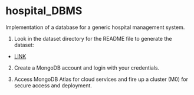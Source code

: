 # hospital_DBMS
Implementation of a database for a generic hospital management system.

1) Look in the dataset directory for the README file to generate the dataset:
* [LINK](https://github.com/CoffeeAddict93/hospital_DBMS/tree/main/dataset)

2) Create a MongoDB account and login with your credentials.

3) Access MongoDB Atlas for cloud services and fire up a cluster (M0) for secure access and deployment.
